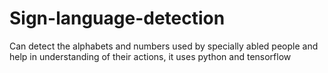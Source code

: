 # Sign-language-detection
Can detect the alphabets and numbers used by specially abled people and help in understanding of their actions, it uses python and tensorflow 
